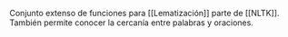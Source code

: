 Conjunto extenso de funciones para [[Lematización]] parte de [[NLTK]]. También permite conocer la cercanía entre palabras y oraciones.